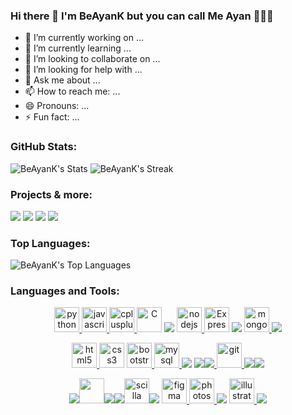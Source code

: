 ### Hi there 👋 I'm BeAyanK but you can call Me Ayan 💆🏻‍♂️


- 🔭 I’m currently working on ...
- 🌱 I’m currently learning ...
- 👯 I’m looking to collaborate on ...
- 🤔 I’m looking for help with ...
- 💬 Ask me about ...
- 📫 How to reach me: ...
- 😄 Pronouns: ...
- ⚡ Fun fact: ...

### GitHub Stats:

![BeAyanK's Stats](https://github-readme-stats.vercel.app/api?username=BeAyanK&theme=algolia&show_icons=true&hide_border=false&count_private=true)
![BeAyanK's Streak](https://github-readme-streak-stats.herokuapp.com/?user=BeAyanK&theme=algolia&hide_border=false)
<!--- ![](https://visitor-badge.laobi.icu/badge?page_id=BeAyanK.BeAyanK) -->

### Projects & more:

![](https://github-readme-stats.vercel.app/api/pin/?username=BeAyanK&repo=Express-CRUD-app&cache_seconds=86400&theme=algolia)
![](https://github-readme-stats.vercel.app/api/pin/?username=BeAyanK&repo=Digital-Business-Card&cache_seconds=86400&theme=algolia)
![](https://github-readme-stats.vercel.app/api/pin/?username=BeAyanK&repo=expense-tracker&cache_seconds=86400&theme=algolia)
![](https://github-readme-stats.vercel.app/api/pin/?username=BeAyanK&repo=Booking-Appointment&cache_seconds=86400&theme=algolia)


### Top Languages:

![BeAyanK's Top Languages](https://github-readme-stats.vercel.app/api/top-langs/?username=BeAyanK&theme=algolia&show_icons=true&hide_border=false&layout=compact)

### Languages and Tools:

<div align="center"> 
<a href="https://www.python.org" target="_blank"> <img src="https://img.icons8.com/fluency/40/null/python.png" alt="python" width="40" height="40"/> </a>
<a href="https://developer.mozilla.org/en-US/docs/Web/JavaScript" target="_blank"> <img src="https://img.icons8.com/color/48/null/javascript--v1.png" alt="javascript" width="40" height="40"/> </a>
<a href="https://www.w3schools.com/cpp/" target="_blank"><img src="https://img.icons8.com/color/48/null/c-plus-plus-logo.png"/ alt="cplusplus" width="40" height="40"/> </a>
<img src="https://img.icons8.com/fluency/48/null/c-programming.png" height="40" width="40" alt="C"/>
<img src="https://img.icons8.com/color/48/null/java-coffee-cup-logo--v1.png"/>        <a href="https://nodejs.org" target="_blank"> <img src="https://img.icons8.com/fluency/48/null/node-js.png" alt="nodejs" width="40" height="40"/> </a>
<img src="https://img.icons8.com/ios/40/ffffff/express-js.png" alt="ExpressJS" height="40" width="40"/>
<img src="https://img.icons8.com/color/40/null/react-native.png"/>
<a href="https://www.mongodb.com/" target="_blank"> <img src="https://img.icons8.com/color/40/null/mongodb.png" alt="mongodb" width="40" height="40"/> </a>
<img src="https://img.icons8.com/color/40/null/api.png"/>

<a href="https://www.w3.org/html/" target="_blank"> <img src="https://img.icons8.com/color/40/null/html-5--v1.png" alt="html5" width="40" height="40"/> </a> 
<a href="https://www.w3schools.com/css/" target="_blank"><img src="https://img.icons8.com/fluency/40/null/css3.png" alt="css3" width="40" height="40"/></a>
<a href="https://getbootstrap.com" target="_blank"><img src="https://img.icons8.com/color/40/null/bootstrap.png" alt="bootstrap" width="40" height="40"/> </a>
<a href="https://www.mysql.com/" target="_blank"> <img src="https://img.icons8.com/color/40/null/my-sql.png" alt="mysql" width="40" height="40"/> </a> 
<img src="https://img.icons8.com/external-tal-revivo-color-tal-revivo/40/null/external-netlify-a-cloud-computing-company-that-offers-hosting-and-serverless-backend-services-for-static-websites-logo-color-tal-revivo.png"/>
        <img src="https://img.icons8.com/color/40/null/visual-studio-code-2019.png"/><img src="https://img.icons8.com/fluency/40/null/jupyter.png"/><a href="https://git-scm.com/" target="_blank"> <img src="https://www.vectorlogo.zone/logos/git-scm/git-scm-icon.svg" alt="git" width="40" height="40"/> </a><img src="https://img.icons8.com/color/40/null/gitlab.png"/><img src="https://img.icons8.com/color/40/null/numpy.png"/>

<img src="https://img.icons8.com/color/40/null/ethereum.png"/><img src="https://imgs.search.brave.com/jpBvBJMKLWEGcRYssGL7v80YEKzPumV7jqYesk4eScU/rs:fit:420:400:1/g:ce/aHR0cHM6Ly9yZXBv/c2l0b3J5LWltYWdl/cy5naXRodWJ1c2Vy/Y29udGVudC5jb20v/NTkwNjU4MzAvYjYy/YmU0ODAtNDVkMi0x/MWVhLTk5ODktODAz/ZGIwZjljNDRk" height="40" width="40"/><img src="https://img.icons8.com/material-rounded/40/9FA8DA/solidity.png"/><img src="https://img.icons8.com/external-black-fill-lafs/40/22C3E6/external-Zilliqa-cryptocurrency-black-fill-lafs.png"/><img src="https://imgs.search.brave.com/AxzB0yNJqO3of3VCwe5Bz9_SsCVAjOr6DQbyK0jeDy8/rs:fit:800:553:1/g:ce/aHR0cHM6Ly9zY2ls/bGEtbGFuZy5vcmcv/aW1hZ2VzL1NjaWxs/YS1sb2dvLW9ubHkt/cC04MDAucG5n" alt="scilla" width="40" height="40" /><img src="https://img.icons8.com/external-tal-revivo-color-tal-revivo/40/null/external-postman-is-the-only-complete-api-development-environment-logo-color-tal-revivo.png"/>
        <a href="https://www.figma.com/" target="_blank"> <img src="https://img.icons8.com/color/40/null/figma--v1.png" alt="figma" width="40" height="40"/> </a>
<a href="https://www.photoshop.com/en" target="_blank"> <img src="https://img.icons8.com/fluency/40/null/adobe-photoshop.png" alt="photoshop" width="40" height="40"/> </a> 
<img src="https://img.icons8.com/fluency/40/null/adobe-lightroom.png"/>
<a href="https://www.adobe.com/in/products/illustrator.html" target="_blank"> <img src="https://img.icons8.com/color/40/null/adobe-illustrator--v1.png" alt="illustrator" width="40" height="40"/> </a> 
<img src="https://img.icons8.com/color/40/null/adobe-xd--v1.png"/>

</div>


<!--
**BeAyanK/BeAyanK** is a ✨ _special_ ✨ repository because its `README.md` (this file) appears on your GitHub profile.

Here are some ideas to get you started:3

-->
